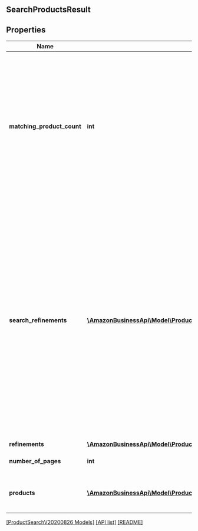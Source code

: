 ## SearchProductsResult

## Properties

Name | Type | Description | Notes
------------ | ------------- | ------------- | -------------
**matching_product_count** | **int** | The number of products which matched your search query. This number can be much larger than the number of matching products you can view. The value same for all the pages in the result set. |
**search_refinements** | [**\AmazonBusinessApi\Model\ProductSearchV20200826\SearchRefinementResult[]**](SearchRefinementResult.md) | Search refinements is used to share the refinements available for search result which can be used in subsequent request to narrow down the results , for example search category is a type of search refinement, if search category refinement is used in request , search results will be limited to given search category. |
**refinements** | [**\AmazonBusinessApi\Model\ProductSearchV20200826\RefinementResult**](RefinementResult.md) |  |
**number_of_pages** | **int** | Number of pages of results. |
**products** | [**\AmazonBusinessApi\Model\ProductSearchV20200826\ProductsResult[]**](ProductsResult.md) | A list of products that match your search criteria |

[[ProductSearchV20200826 Models]](../) [[API list]](../../Api) [[README]](../../../README.md)
